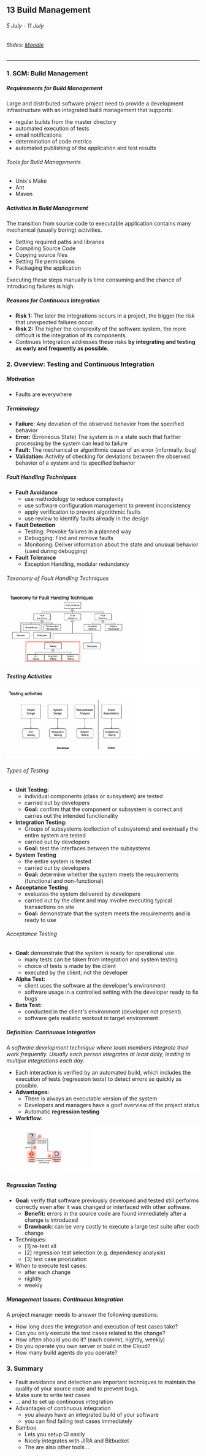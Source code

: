 ## 13 Build Management

###### 5 July - 11 July

###### Slides: [Moodle](https://www.moodle.tum.de/mod/resource/view.php?id=601002)

---

### 1. SCM: Build Management

##### Requirements for Build Management

Large and distributed software project need to provide a development infrastructure with an integrated build management that supports:

* regular builds from the master directory
* automated execution of tests
* email notifications
* determination of code metrics
* automated publishing of the application and test results

###### Tools for Build Managements

* Unix's Make
* Ant 
* Maven

##### Activities in Build Management

The transition from source code to executable application contains many mechanical \(usually boring\) activities.

* Setting required paths and libraries
* Compiling Source Code
* Copying source files
* Setting file permissions
* Packaging the application

Executing these steps manually is time consuming and the chance of introducing failures is high.

##### Reasons for Continuous Integration

* **Risk 1:** The later the integrations occurs in a project, the bigger the risk that unexpected failures occur.
* **Risk 2:** The higher the complexity of the software system, the more difficult is the integration of its components.
* Continues Integration addresses these risks **by integrating and testing as early and frequently as possible.**

### 2. Overview: Testing and Continuous Integration

##### Motivation

* Faults are everywhere

##### Terminology

* **Failure:** Any deviation of the observed behavior from the specified behavior
* **Error:** \(Erroneous State\) The system is in a state such that further processing by the system can lead to failure
* **Fault:** The mechanical or algorithmic cause of an error \(informally: bug\)
* **Validation:** Activity of checking for deviations between the observed behavior of a system and its specified behavior

##### Fault Handling Techniques

* **Fault Avoidance**
  * use methodology to reduce complexity
  * use software configuration management to prevent inconsistency
  * apply verification to prevent algorithmic faults
  * use review to identify faults already in the design
* **Fault Detection**
  * Testing: Provoke failures in a planned way
  * Debugging: Find and remove faults
  * Monitoring: Deliver information about the state and unusual behavior \(used during debugging\)
* **Fault Tolerance**
  * Exception Handling, modular redundancy

###### Taxonomy of Fault Handling Techniques

![](/assets/fault_handling_techniques.png)

##### Testing Activities

![](/assets/testing_activities.png)

###### Types of Testing

* **Unit Testing:**
  * individual components \(class or subsystem\) are tested
  * carried out by developers
  * **Goal:** confirm that the component or subsystem is correct and carries out the intended functionality
* **Integration Testing:**
  * Groups of subsystems \(collection of subsystems\) and eventually the entire system are tested
  * carried out by developers
  * **Goal:** test the interfaces between the subsystems
* **System Testing**
  * the entire system is tested
  * carried out by developers
  * **Goal:** determine whether the system meets the requirements \(functional and non-functional\)
* **Acceptance Testing**
  * evaluates the system delivered by developers
  * carried out by the client and may involve executing typical transactions on site
  * **Goal:** demonstrate that the system meets the requirements and is ready to use

###### Acceptance Testing

* **Goal:** demonstrate that the system is ready for operational use
  * many tests can be taken from integration and system testing
  * choice of tests is made by the client
  * executed by the client, not the developer
* **Alpha Test:**
  * client uses the software at the developer's environment
  * software usage in a controlled setting with the developer ready to fix bugs
* **Beta Test:**
  * conducted in the client's environment \(developer not present\)
  * software gets realistic workout in target environment

##### Definition: Continuous Integration

_A software development technique where team members integrate their work frequently. Usually each person integrates at least daily, leading to multiple integrations each day._

* Each interaction is verified by an automated build, which includes the execution of tests \(regression tests\) to detect errors as quickly as possible.
* **Advantages:**
  * There is always an executable version of the system
  * Developers and managers have a goof overview of the project status
  * Automatic **regression testing**
* **Workflow:**

![](/assets/ci_workflow.png)

##### Regression Testing

* **Goal:** verify that software previously developed and tested still performs correctly even after it was changed or interfaced with other software.
  * **Benefit:** errors in the source code are found immediately after a change is introduced
  * **Drawback:** can be very costly to execute a large test suite after each change
* Techniques:
  * \[1\] re-test all
  * \[2\] regression test selection \(e.g. dependency analysis\)
  * \[3\] test case priorization
* When to execute test cases:
  * after each change
  * nightly
  * weekly

##### Management Issues: Continuous Integration

A project manager needs to answer the following questions:

* How long does the integration and execution of test cases take?
* Can you only execute the test cases related to the change?
* How often should you do it? \(each commit, nightly, weekly\)
* Do you operate you own server or build in the Cloud?
* How many build agents do you operate?

### 3. Summary

* Fault avoidance and detection are important techniques to maintain the quality of your source code and to prevent bugs.
* Make sure to write test cases
* ... and to set up continuous integration
* Advantages of continuous integration
  * you always have an integrated build of your software
  * you can find failing test cases immediately
* Bamboo
  * Lets you setup CI easily
  * Nicely integrates with JIRA and Bitbucket
  * The are also other tools ... 



